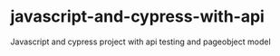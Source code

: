 # javascript-and-cypress-with-api
Javascript and cypress project with api testing and pageobject model
